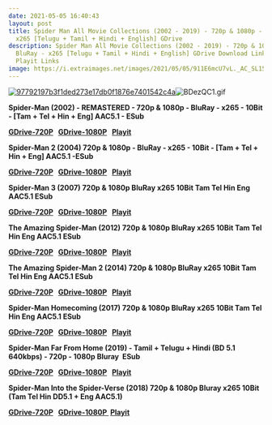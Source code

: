 ```yaml
---
date: 2021-05-05 16:40:43
layout: post
title: Spider Man All Movie Collections (2002 - 2019) - 720p & 1080p - BluRay -
  x265 [Telugu + Tamil + Hindi + English] GDrive
description: Spider Man All Movie Collections (2002 - 2019) - 720p & 1080p -
  BluRay - x265 [Telugu + Tamil + Hindi + English] GDrive Download Link and
  Playit Links
image: https://i.extraimages.net/images/2021/05/05/911E6mcU7vL._AC_SL1500_.jpg
---
```

<!--StartFragment-->

[![97792197b3f1ded273e17db0f1876e7401542c4a](https://i.extraimages.net/images/2021/05/05/97792197b3f1ded273e17db0f1876e7401542c4a_hq.jpg)](https://i.extraimages.net/images/2021/05/05/97792197b3f1ded273e17db0f1876e7401542c4a_hq.jpg "Enlarge image")![BDezQC1.gif](https://i.extraimages.net/images/2021/05/05/BDezQC1.gif)

**Spider-Man (2002) - REMASTERED - 720p & 1080p - BluRay - x265 - 10Bit - \[Tam + Tel + Hin + Eng] AAC5.1 - ESub**

**[GDrive-720P](http://%20https//gplinks.co/CobXU)   [GDrive-1080P](https://gplinks.co/0tEiW)   [Playit](http://pdisk.net/share-video?videoid=nv2awh0004ot)**

**Spider-Man 2 (2004) 720p & 1080p - BluRay - x265 - 10Bit - \[Tam + Tel + Hin + Eng] AAC5.1 -ESub**

**[GDrive-720P](https://gplinks.co/sTBbga)   [GDrive-1080P](https://gplinks.co/YymKYnKr)   [Playit](http://pdisk.net/share-video?videoid=nv2awh000slb)**

**Spider-Man 3 (2007) 720p & 1080p BluRay x265 10Bit Tam Tel Hin Eng AAC5.1 ESub**

**[GDrive-720P](https://gplinks.co/NubJLC0)   [GDrive-1080P](https://gplinks.co/mJfc8K6)   [Playit](http://pdisk.net/share-video?videoid=nv2awh000uhi)**

**The Amazing Spider-Man (2012) 720p & 1080p BluRay x265 10Bit Tam Tel Hin Eng AAC5.1 ESub**

**[GDrive-720P](https://gplinks.co/vh9r7U)   [GDrive-1080P](https://gplinks.co/j4CD)   [Playit](http://pdisk.net/share-video?videoid=nv2awh000pz9)**

**The Amazing Spider-Man 2 (2014) 720p & 1080p BluRay x265 10Bit Tam Tel Hin Eng AAC5.1 ESub**

**[GDrive-720P](https://gplinks.co/9negA)   [GDrive-1080P](https://gplinks.co/RygE)   [Playit](http://pdisk.net/share-video?videoid=nv2awh000pbr)**

**Spider-Man Homecoming (2017) 720p & 1080p BluRay x265 10Bit Tam Tel Hin Eng AAC5.1 ESub**

**[GDrive-720P](http://%20https//gplinks.co/mmgZ)   [GDrive-1080P](https://gplinks.co/aghoFTWG)   [Playit](http://%20http//pdisk.net/share-video?videoid=nv2a65000058)**

**Spider-Man Far From Home (2019) - Tamil + Telugu + Hindi (BD 5.1 640kbps) - 720p - 1080p Bluray  ESub**

**[GDrive-720P](https://gplinks.co/EAO3jefY)   [GDrive-1080P](https://gplinks.co/aghoFTWG)   [Playit](http://pdisk.net/share-video?videoid=nv2a650005pl)**

**Spider-Man Into the Spider-Verse (2018) 720p & 1080p Bluray x265 10Bit (Tam Tel Hin DD5.1 + Eng AAC5.1)** 

**[GDrive-720P](https://gplinks.co/45NwLCxT)   [GDrive-1080P ](https://gplinks.co/wC8cCP) [Playit](http://pdisk.net/share-video?videoid=nv2awl0000c7)**

<!--EndFragment-->